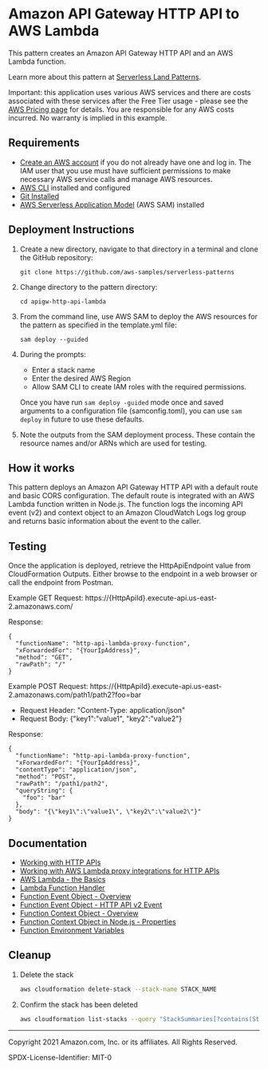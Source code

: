 # Amazon API Gateway HTTP API to AWS Lambda

This pattern creates an Amazon API Gateway HTTP API and an AWS Lambda function.

Learn more about this pattern at [Serverless Land Patterns](https://serverlessland.com/patterns/apigw-lambda).

Important: this application uses various AWS services and there are costs associated with these services after the Free Tier usage - please see the [AWS Pricing page](https://aws.amazon.com/pricing/) for details. You are responsible for any AWS costs incurred. No warranty is implied in this example.

## Requirements

* [Create an AWS account](https://portal.aws.amazon.com/gp/aws/developer/registration/index.html) if you do not already have one and log in. The IAM user that you use must have sufficient permissions to make necessary AWS service calls and manage AWS resources.
* [AWS CLI](https://docs.aws.amazon.com/cli/latest/userguide/install-cliv2.html) installed and configured
* [Git Installed](https://git-scm.com/book/en/v2/Getting-Started-Installing-Git)
* [AWS Serverless Application Model](https://docs.aws.amazon.com/serverless-application-model/latest/developerguide/serverless-sam-cli-install.html) (AWS SAM) installed

## Deployment Instructions

1. Create a new directory, navigate to that directory in a terminal and clone the GitHub repository:
    ``` 
    git clone https://github.com/aws-samples/serverless-patterns
    ```
1. Change directory to the pattern directory:
    ```
    cd apigw-http-api-lambda
    ```
1. From the command line, use AWS SAM to deploy the AWS resources for the pattern as specified in the template.yml file:
    ```
    sam deploy --guided
    ```
1. During the prompts:
    * Enter a stack name
    * Enter the desired AWS Region
    * Allow SAM CLI to create IAM roles with the required permissions.

    Once you have run `sam deploy -guided` mode once and saved arguments to a configuration file (samconfig.toml), you can use `sam deploy` in future to use these defaults.

1. Note the outputs from the SAM deployment process. These contain the resource names and/or ARNs which are used for testing.

## How it works

This pattern deploys an Amazon API Gateway HTTP API with a default route and basic CORS configuration. The default route is integrated with an AWS Lambda function written in Node.js. The function logs the incoming API event (v2) and context object to an Amazon CloudWatch Logs log group and returns basic information about the event to the caller.

## Testing

Once the application is deployed, retrieve the HttpApiEndpoint value from CloudFormation Outputs. Either browse to the endpoint in a web browser or call the endpoint from Postman.

Example GET Request: https://{HttpApiId}.execute-api.us-east-2.amazonaws.com/

Response:
```
{
  "functionName": "http-api-lambda-proxy-function",
  "xForwardedFor": "{YourIpAddress}",
  "method": "GET",
  "rawPath": "/"
}
```

Example POST Request: https://{HttpApiId}.execute-api.us-east-2.amazonaws.com/path1/path2?foo=bar
- Request Header: "Content-Type: application/json"
- Request Body: {"key1":"value1", "key2":"value2"}

Response: 
```
{
  "functionName": "http-api-lambda-proxy-function",
  "xForwardedFor": "{YourIpAddress}",
  "contentType": "application/json",
  "method": "POST",
  "rawPath": "/path1/path2",
  "queryString": {
    "foo": "bar"
  },
  "body": "{\"key1\":\"value1\", \"key2\":\"value2\"}"
}
```

## Documentation
- [Working with HTTP APIs](https://docs.aws.amazon.com/apigateway/latest/developerguide/http-api.html)
- [Working with AWS Lambda proxy integrations for HTTP APIs](https://docs.aws.amazon.com/apigateway/latest/developerguide/http-api-develop-integrations-lambda.html)
- [AWS Lambda - the Basics](https://docs.aws.amazon.com/whitepapers/latest/serverless-architectures-lambda/aws-lambdathe-basics.html)
- [Lambda Function Handler](https://docs.aws.amazon.com/whitepapers/latest/serverless-architectures-lambda/the-handler.html)
- [Function Event Object - Overview](https://docs.aws.amazon.com/whitepapers/latest/serverless-architectures-lambda/the-event-object.html)
- [Function Event Object - HTTP API v2 Event](https://github.com/awsdocs/aws-lambda-developer-guide/blob/master/sample-apps/nodejs-apig/event-v2.json)
- [Function Context Object - Overview](https://docs.aws.amazon.com/whitepapers/latest/serverless-architectures-lambda/the-context-object.html)
- [Function Context Object in Node.js - Properties](https://docs.aws.amazon.com/lambda/latest/dg/nodejs-context.html)
- [Function Environment Variables](https://docs.aws.amazon.com/lambda/latest/dg/configuration-envvars.html)

## Cleanup
 
1. Delete the stack
    ```bash
    aws cloudformation delete-stack --stack-name STACK_NAME
    ```
1. Confirm the stack has been deleted
    ```bash
    aws cloudformation list-stacks --query "StackSummaries[?contains(StackName,'STACK_NAME')].StackStatus"
    ```
----
Copyright 2021 Amazon.com, Inc. or its affiliates. All Rights Reserved.

SPDX-License-Identifier: MIT-0
